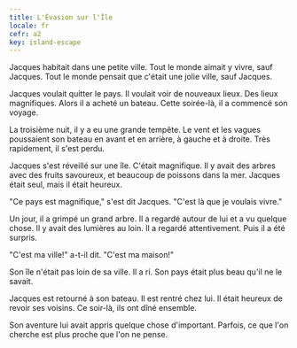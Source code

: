 ```yaml
---
title: L'Évasion sur l'Île
locale: fr
cefr: a2
key: island-escape
---
```


Jacques habitait dans une petite ville. Tout le monde aimait y vivre, sauf Jacques. Tout le monde pensait que c'était une jolie ville, sauf Jacques.

Jacques voulait quitter le pays. Il voulait voir de nouveaux lieux. Des lieux magnifiques. Alors il a acheté un bateau. Cette soirée-là, il a commencé son voyage.

La troisième nuit, il y a eu une grande tempête. Le vent et les vagues poussaient son bateau en avant et en arrière, à gauche et à droite. Très rapidement, il s'est perdu.

Jacques s'est réveillé sur une île. C'était magnifique. Il y avait des arbres avec des fruits savoureux, et beaucoup de poissons dans la mer. Jacques était seul, mais il était heureux.

"Ce pays est magnifique," s'est dit Jacques. "C'est là que je voulais vivre."

Un jour, il a grimpé un grand arbre. Il a regardé autour de lui et a vu quelque chose. Il y avait des lumières au loin. Il a regardé attentivement. Puis il a été surpris.

"C'est ma ville!" a-t-il dit. "C'est ma maison!"

Son île n'était pas loin de sa ville. Il a ri. Son pays était plus beau qu'il ne le savait.

Jacques est retourné à son bateau. Il est rentré chez lui. Il était heureux de revoir ses voisins. Ce soir-là, ils ont dîné ensemble.

Son aventure lui avait appris quelque chose d'important. Parfois, ce que l'on cherche est plus proche que l'on ne pense.